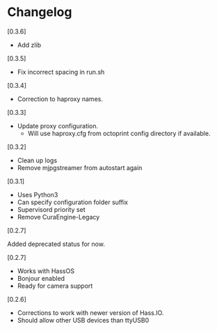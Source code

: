 # Changelog

[0.3.6]

- Add zlib

[0.3.5]

- Fix incorrect spacing in run.sh

[0.3.4]

- Correction to haproxy names.

[0.3.3]

- Update proxy configuration.
  - Will use haproxy.cfg from octoprint config directory if available.

[0.3.2]

- Clean up logs
- Remove mjpgstreamer from autostart again

[0.3.1]

- Uses Python3
- Can specify configuration folder suffix
- Supervisord priority set
- Remove CuraEngine-Legacy

[0.2.7]

Added deprecated status for now.

[0.2.7]
- Works with HassOS
- Bonjour enabled
- Ready for camera support

[0.2.6]
- Corrections to work with newer version of Hass.IO.
- Should allow other USB devices than ttyUSB0
